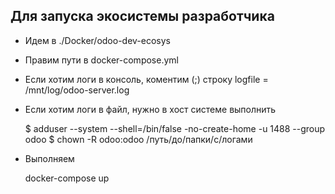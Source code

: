 ## Для запуска экосистемы разработчика 
* Идем в ./Docker/odoo-dev-ecosys
* Правим пути в docker-compose.yml
* Если хотим логи в консоль, коментим (;) строку logfile = /mnt/log/odoo-server.log
* Если хотим логи в файл, нужно в хост системе выполнить

	$ adduser --system --shell=/bin/false -no-create-home -u 1488 --group odoo
	$ chown -R odoo:odoo /путь/до/папки/с/логами

* Выполняем

	docker-compose up